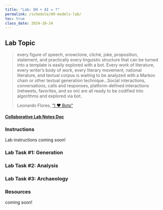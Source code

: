 ```yaml
---
title: "Lab: DH + AI = ?"
permalink: /schedule/09-models-lab/
toc: true
class_date: 2024-10-24
---
```


## Lab Topic

> every figure of speech, snowclone, cliché, joke, proposition, statement, and practically every linguistic structure that can be turned into a template is easily explored with a bot. Every work of literature, every writer’s body of work, every literary movement, national literature, and textual corpus is waiting to be analyzed with a Markov chain or other textual generation technique…Social interactions, conversations, calls and responses, platform-defined  interactions (retweets, favorites, and so on) are all ready to be codified into algorithms and explored via bot.
> 
> Leonardo Flores, ["I ♥ Bots"](http://iloveepoetry.org/?p=11221)

#### [Collaborative Lab Notes Doc](https://docs.google.com/document/d/1J8I3zl-dVjJ80KMspLQ3sLsAHf-Wn4l7pl00xrYU9A0/edit?usp=sharing)

### Instructions

Lab instructions coming soon!

### Lab Task #1: Generation


### Lab Task #2: Analysis


### Lab Task #3: Archaeology

 
### Resources

coming soon!

